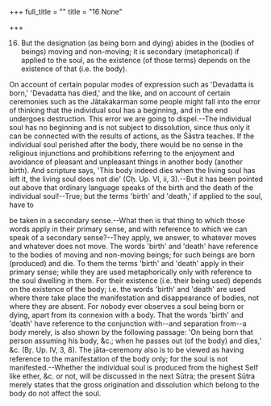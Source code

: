 +++
full_title = ""
title = "16 None"

+++


16. But the designation (as being born and dying) abides in the (bodies of beings) moving and non-moving; it is secondary (metaphorical) if applied to the soul, as the existence (of those terms) depends on the existence of that (i.e. the body).

On account of certain popular modes of expression such as 'Devadatta is born,' 'Devadatta has died,' and the like, and on account of certain ceremonies such as the Jātakakarman some people might fall into the error of thinking that the individual soul has a beginning, and in the end undergoes destruction. This error we are going to dispel.--The individual soul has no beginning and is not subject to dissolution, since thus only it can be connected with the results of actions, as the Śāstra teaches. If the individual soul perished after the body, there would be no sense in the religious injunctions and prohibitions referring to the enjoyment and avoidance of pleasant and unpleasant things in another body (another birth). And scripture says, 'This body indeed dies when the living soul has left it, the living soul does not die' (Cḥ. Up. VI, ii, 3).--But it has been pointed out above that ordinary language speaks of the birth and the death of the individual soul!--True; but the terms 'birth' and 'death,' if applied to the soul, have to

be taken in a secondary sense.--What then is that thing to which those words apply in their primary sense, and with reference to which we can speak of a secondary sense?--They apply, we answer, to whatever moves and whatever does not move. The words 'birth' and 'death' have reference to the bodies of moving and non-moving beings; for such beings are born (produced) and die. To them the terms 'birth' and 'death' apply in their primary sense; while they are used metaphorically only with reference to the soul dwelling in them. For their existence (i.e. their being used) depends on the existence of the body; i.e. the words 'birth' and 'death' are used where there take place the manifestation and disappearance of bodies, not where they are absent. For nobody ever observes a soul being born or dying, apart from its connexion with a body. That the words 'birth' and 'death' have reference to the conjunction with--and separation from--a body merely, is also shown by the following passage: 'On being born that person assuming his body, &c.; when he passes out (of the body) and dies,' &c. (Br̥. Up. IV, 3, 8). The jāta-ceremony also is to be viewed as having reference to the manifestation of the body only; for the soul is not manifested.--Whether the individual soul is produced from the highest Self like ether, &c. or not, will be discussed in the next Sūtra; the present Sūtra merely states that the gross origination and dissolution which belong to the body do not affect the soul.

